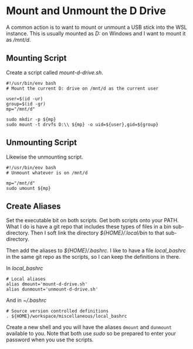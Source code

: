# Mount and Unmount the D Drive

A common action is to want to mount or unmount a USB stick into the WSL instance. This is usually mounted as *D:* on Windows and I want to mount it as */mnt/d*.

## Mounting Script

Create a script called *mount-d-drive.sh*.

````
#!/usr/bin/env bash
# Mount the current D: drive on /mnt/d as the current user

user=$(id -ur)
group=$(id -gr)
mp="/mnt/d"

sudo mkdir -p ${mp}
sudo mount -t drvfs D:\\ ${mp} -o uid=${user},gid=${group}
````

## Unmounting Script

Likewise the unmounting script.

````
#!/usr/bin/env bash
# Unmount whatever is on /mnt/d

mp="/mnt/d"
sudo umount ${mp}
````

## Create Aliases

Set the executable bit on both scripts. Get both scripts onto your PATH. What I do is have a git repo that includes these types of files in a bin sub-directory. Then I soft link the directory *${HOME}/.local/bin* to that sub-directory.

Then add the aliases to *${HOME}/.bashrc*. I like to have a file *local_bashrc* in the same git repo as the scripts, so I can keep the definitions in there.

In *local_bashrc*

````
# Local aliases
alias dmount='mount-d-drive.sh'
alias dunmount='unmount-d-drive.sh'
````

And in *~/.bashrc*

````
# Source version controlled definitions
. ${HOME}/workspace/miscellaneous/local_bashrc
````

Create a new shell and you will have the aliases ``dmount`` and ``dunmount`` available to you. Note that both use *sudo* so be prepared to enter your password when you use the scripts.
